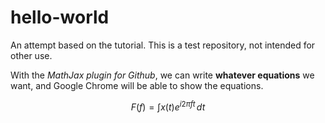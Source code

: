 # hello-world
An attempt based on the tutorial. 
This is a test repository, not intended for other use.

With the *MathJax plugin for Github*, we can write **whatever equations** we want, and Google Chrome will be able to show the equations.

$$F(f)=\int x(t)e^{i2\pi f t}\, d t$$
